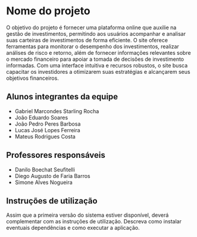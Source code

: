 # Nome do projeto
O objetivo do projeto é fornecer uma plataforma online que auxilie na gestão de investimentos, permitindo aos usuários acompanhar e analisar suas carteiras de investimentos de forma eficiente. O site oferece ferramentas para monitorar o desempenho dos investimentos, realizar análises de risco e retorno, além de fornecer informações relevantes sobre o mercado financeiro para apoiar a tomada de decisões de investimento informadas. Com uma interface intuitiva e recursos robustos, o site busca capacitar os investidores a otimizarem suas estratégias e alcançarem seus objetivos financeiros.

## Alunos integrantes da equipe

* Gabriel Marcondes Starling Rocha
* João Eduardo Soares
* João Pedro Peres Barbosa
* Lucas José Lopes Ferreira
* Mateus Rodrigues Costa

## Professores responsáveis

* Danilo Boechat Seufitelli 
* Diego Augusto de Faria Barros
* Simone Alves Nogueira 

## Instruções de utilização

Assim que a primeira versão do sistema estiver disponível, deverá complementar com as instruções de utilização. Descreva como instalar eventuais dependências e como executar a aplicação.
